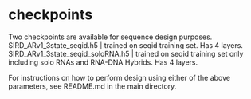 # checkpoints

Two checkpoints are available for sequence design purposes.
SIRD_ARv1_3state_seqid.h5         | trained on seqid training set. Has 4 layers.
SIRD_ARv1_3state_seqid_soloRNA.h5 | trained on seqid training set only including solo RNAs and RNA-DNA Hybrids. Has 4 layers.

For instructions on how to perform design using either of the above parameters, see README.md in the main directory.
